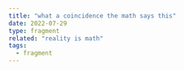 ```yaml
---
title: "what a coincidence the math says this"
date: 2022-07-29
type: fragment
related: "reality is math"
tags:
  - fragment
---
```

